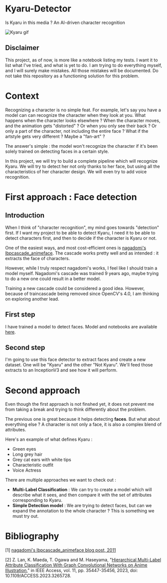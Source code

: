 # Kyaru-Detector
Is Kyaru in this media ? An AI-driven character recognition

![Kyaru gif](https://media1.tenor.com/m/a-0lShMId-sAAAAC/karyl.gif)

## Disclaimer

This project, as of now, is more like a notebook listing my tests. I want it to list what I've tried, and what is yet to do.
I am trying to do everything myself, and I will surely make mistakes. All those mistakes will be documented. Do not take this repository as a functioning solution for this problem. 

# Context

Recognizing a character is no simple feat. For example, let's say you have a model can can recognize the character when they look at you. What happens when the character looks elsewhere ? When the character moves, and the animation gets "distorted" ? Or when you only see their back ? Or only a part of the character, not including the entire face ? What if the artstyle gets very different ? Maybe a "fan-art" ? 

The answer's simple : the model won't recognize the character if it's been solely trained on detecting faces in a certain style.

In this project, we will try to build a complete pipeline which will recognize Kyaru. We will try to detect her not only thanks to her face, but using all the characteristics of her character design. We will even try to add voice recognition.

# First approach : Face detection

## Introduction

When I think of "character recognition", my mind goes towards "detection" first. If I want my project to be able to detect Kyaru, I need it to be able to detect characters first, and then to decide if the character is Kyaru or not.

One of the easiest ways, and most cost-efficient ones is [nagadomi's lbpcascade_animeface](https://github.com/nagadomi/lbpcascade_animeface/tree/master). The cascade works pretty well and as intended : it extracts the face of characters.

However, while I truly respect nagadomi's works, I feel like I should train a model myself. Nagadomi's cascade was trained 9 years ago, maybe trying to do a new one could result in a better model.

Training a new cascade could be considered a good idea. However, because of traincascade being removed since OpenCV's 4.0, I am thinking on exploring another lead.

## First step

I have trained a model to detect faces. Model and notebooks are available [here](https://github.com/MagicalKyaru/yolov8_animeface).

## Second step

I'm going to use this face detector to extract faces and create a new dataset. One will be "Kyaru" and the other "Not Kyaru". We'll feed those extracts to an InceptionV3 and see how it will perform.

# Second approach

Even though the first approach is not finshed yet, it does not prevent me from taking a break and trying to think differently about the problem.

The previous one is great because it helps detecting **faces**. But what about everything else ? A character is not only a face, it is also a complex blend of attributes.

Here's an example of what defines Kyaru : 
- Green eyes
- Long grey hair
- Grey cat ears with white tips
- Characteristic outfit
- Voice Actress

There are multiple approaches we want to check out :
- **Multi-Label Classification** : We can try to create a model which will describe what it sees, and then compare it with the set of attributes corresponding to Kyaru.
- **Simple Detection model** : We are trying to detect faces, but can we expand the annotation to the whole character ? This is something we must try out.

# Bibliography

[1] [nagadomi's lbpcascade_animeface blog post, 2011](https://ultraist.hatenablog.com/entry/20110718/1310965532)

[2] Z. Lan, K. Maeda, T. Ogawa and M. Haseyama, "[Hierarchical Multi-Label Attribute Classification With Graph Convolutional Networks on Anime Illustration](https://ieeexplore.ieee.org/document/10097719)," in IEEE Access, vol. 11, pp. 35447-35456, 2023, doi: 10.1109/ACCESS.2023.3265728.

